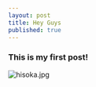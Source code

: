 ```yaml
---
layout: post
title: Hey Guys
published: true
---
```

### This is my first post!

![hisoka.jpg]({{site.baseurl}}/_posts/hisoka.jpg)
